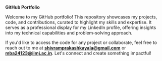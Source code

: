 **GitHub Portfolio**  

Welcome to my GitHub portfolio! This repository showcases my projects, code, and contributions, curated to highlight my skills and expertise. 
It serves as a professional display for my LinkedIn profile, offering insights into my technical capabilities and problem-solving approach.  

If you'd like to access the code for any project or collaborate, feel free to reach out to me at **shivramprakashkayala@gmail.com** or **mba24123@iimj.ac.in**. 
Let's connect and create something impactful!
